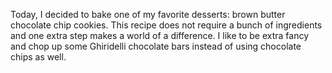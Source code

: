 Today, I decided to bake one of my favorite desserts: brown butter chocolate chip cookies. This recipe does not require a bunch of ingredients and one extra step makes
a world of a difference. I like to be extra fancy and chop up some Ghiridelli chocolate bars instead of using chocolate chips as well. 
